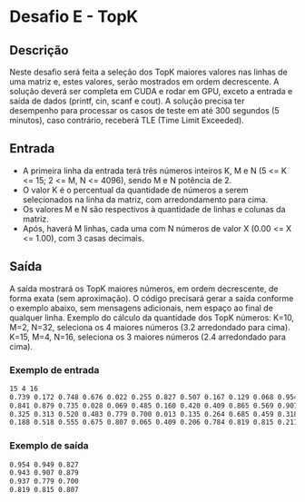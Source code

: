 # Desafio E - TopK

## Descrição

Neste desafio será feita a seleção dos TopK maiores valores nas linhas de uma matriz e, estes valores, serão mostrados
em ordem decrescente. A solução deverá ser completa em CUDA e rodar em GPU, exceto a entrada e saída de dados
(printf, cin, scanf e cout). A solução precisa ter desempenho para processar os casos de teste em até 300 segundos (5
minutos), caso contrário, receberá TLE (Time Limit Exceeded).

## Entrada

- A primeira linha da entrada terá três números inteiros K, M e N (5 <= K <= 15; 2 <= M, N <= 4096), sendo M e N potência de 2.
- O valor K é o percentual da quantidade de números a serem selecionados na linha da matriz, com arredondamento para cima.
- Os valores M e N são respectivos à quantidade de linhas e colunas da matriz.
- Após, haverá M linhas, cada uma com N números de valor X (0.00 <= X <= 1.00), com 3 casas decimais.

## Saída

A saída mostrará os TopK maiores números, em ordem decrescente, de forma exata (sem aproximação). O código
precisará gerar a saída conforme o exemplo abaixo, sem mensagens adicionais, nem espaço ao final de qualquer linha.
Exemplo do cálculo da quantidade dos TopK números:
K=10, M=2, N=32, seleciona os 4 maiores números (3.2 arredondado para cima).
K=15, M=4, N=16, seleciona os 3 maiores números (2.4 arredondado para cima).

### Exemplo de entrada

```txt
15 4 16
0.739 0.172 0.748 0.676 0.022 0.255 0.827 0.507 0.167 0.129 0.068 0.954 0.949 0.386 0.785 0.236
0.841 0.879 0.735 0.028 0.069 0.485 0.160 0.420 0.409 0.865 0.569 0.907 0.537 0.028 0.315 0.943
0.325 0.313 0.520 0.483 0.779 0.700 0.013 0.135 0.264 0.685 0.459 0.318 0.502 0.412 0.937 0.630
0.188 0.518 0.555 0.675 0.807 0.065 0.409 0.206 0.784 0.819 0.815 0.211 0.350 0.445 0.256 0.106
```

### Exemplo de saída

```txt
0.954 0.949 0.827
0.943 0.907 0.879
0.937 0.779 0.700
0.819 0.815 0.807
```
